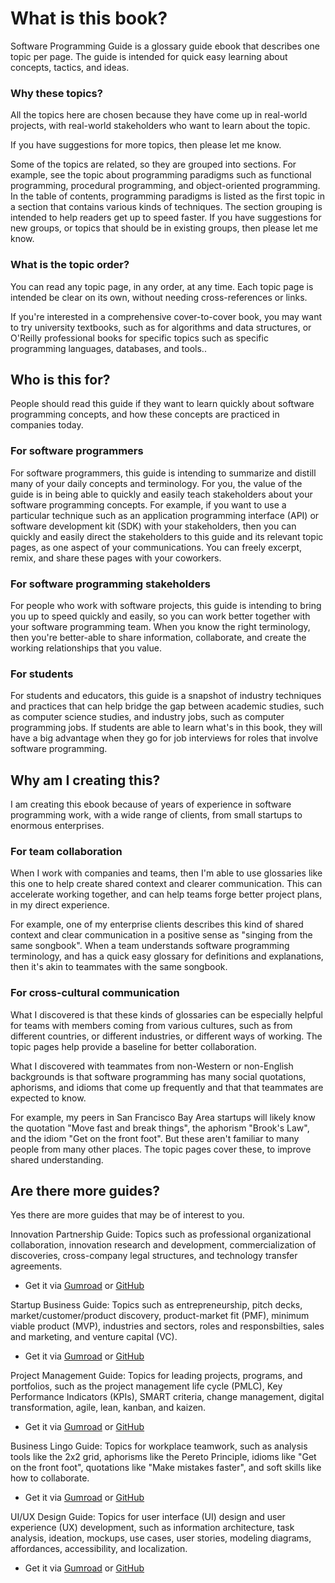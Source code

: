# What is this book?

Software Programming Guide is a glossary guide ebook that describes one topic per page. The guide is intended for quick easy learning about concepts, tactics, and ideas. 

### Why these topics?

All the topics here are chosen because they have come up in real-world projects, with real-world stakeholders who want to learn about the topic.

If you have suggestions for more topics, then please let me know.

Some of the topics are related, so they are grouped into sections. For example, see the topic about programming paradigms such as functional programming, procedural programming, and object-oriented programming. In the table of contents, programming paradigms is listed as the first topic in a section that contains various kinds of techniques. The section grouping is intended to help readers get up to speed faster. If you have suggestions for new groups, or topics that should be in existing groups, then please let me know.

### What is the topic order?

You can read any topic page, in any order, at any time. Each topic page is intended be clear on its own, without needing cross-references or links.

If you're interested in a comprehensive cover-to-cover book, you may want to try university textbooks, such as for algorithms and data structures, or O'Reilly professional books for specific topics such as specific programming languages, databases, and tools..

## Who is this for?

People should read this guide if they want to learn quickly about software programming concepts, and how these concepts are practiced in companies today.

### For software programmers

For software programmers, this guide is intending to summarize and distill many of your daily concepts and terminology. For you, the value of the guide is in being able to quickly and easily teach stakeholders about your software programming concepts. For example, if you want to use a particular technique such as an application programming interface (API) or software development kit (SDK) with your stakeholders, then you can quickly and easily direct the stakeholders to this guide and its relevant topic pages, as one aspect of your communications. You can freely excerpt, remix, and share these pages with your coworkers.

### For software programming stakeholders

For people who work with software projects, this guide is intending to bring you up to speed quickly and easily, so you can work better together with your software programming team. When you know the right terminology, then you're better-able to share information, collaborate, and create the working relationships that you value.

### For students

For students and educators, this guide is a snapshot of industry techniques and practices that can help bridge the gap between academic studies, such as computer science studies, and industry jobs, such as computer programming jobs. If students are able to learn what's in this book, they will have a big advantage when they go for job interviews for roles that involve software programming.


## Why am I creating this?

I am creating this ebook because of years of experience in software programming work, with a wide range of clients, from small startups to enormous enterprises. 


### For team collaboration

When I work with companies and teams, then I'm able to use glossaries like this one to help create shared context and clearer communication. This can accelerate working together, and can help teams forge better project plans, in my direct experience.

For example, one of my enterprise clients describes this kind of shared context and clear communication in a positive sense as "singing from the same songbook". When a team understands software programming terminology, and has a quick easy glossary for definitions and explanations, then it's akin to teammates with the same songbook.


### For cross-cultural communication

What I discovered is that these kinds of glossaries can be especially helpful for teams with members coming from various cultures, such as from different countries, or different industries, or different ways of working. The topic pages help provide a baseline for better collaboration.

What I discovered with teammates from non-Western or non-English backgrounds is that software programming has many social quotations, aphorisms, and idioms that come up frequently and that that teammates are expected to know. 

For example, my peers in San Francisco Bay Area startups will likely know the quotation "Move fast and break things", the aphorism "Brook's Law", and the idiom "Get on the front foot". But these aren't familiar to many people from many other places. The topic pages cover these, to improve shared understanding.


## Are there more guides?

Yes there are more guides that may be of interest to you.

Innovation Partnership Guide: Topics such as professional organizational collaboration, innovation research and development, commercialization of discoveries, cross-company legal structures, and technology transfer agreements.

* Get it via [Gumroad](https://gumroad.com/l/innovation-partnership-guide) or [GitHub](https://github.com/sixarm/innovation-partnership-guide)

Startup Business Guide: Topics such as entrepreneurship, pitch decks, market/customer/product discovery, product-market fit (PMF), minimum viable product (MVP), industries and sectors, roles and responsbilties, sales and marketing, and venture capital (VC).

* Get it via [Gumroad](https://gumroad.com/l/startup-business-guide) or [GitHub](https://github.com/sixarm/startup-business-guide)

Project Management Guide: Topics for leading projects, programs, and portfolios, such as the project management life cycle (PMLC), Key Performance Indicators (KPIs), SMART criteria, change management, digital transformation, agile, lean, kanban, and kaizen.

* Get it via [Gumroad](https://gumroad.com/l/project-management-guide) or [GitHub](https://github.com/sixarm/project-management-guide)

Business Lingo Guide: Topics for workplace teamwork, such as analysis tools like the 2x2 grid, aphorisms like the Pereto Principle, idioms like "Get on the front foot", quotations like "Make mistakes faster", and soft skills like how to collaborate.

* Get it via [Gumroad](https://gumroad.com/l/business-lingo-guide) or [GitHub](https://github.com/sixarm/business-lingo-guide)

UI/UX Design Guide: Topics for user interface (UI) design and user experience (UX) development, such as information architecture, task analysis, ideation, mockups, use cases, user stories, modeling diagrams, affordances, accessibility, and localization.

* Get it via [Gumroad](https://gumroad.com/l/ui-ux-design-guide) or [GitHub](https://github.com/sixarm/ui-ux-design-guide)